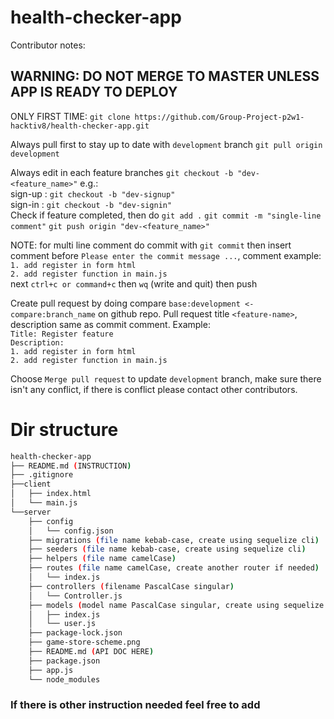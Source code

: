 # health-checker-app

Contributor notes:

## WARNING: DO NOT MERGE TO MASTER UNLESS APP IS READY TO DEPLOY

ONLY FIRST TIME: `git clone https://github.com/Group-Project-p2w1-hacktiv8/health-checker-app.git` 

Always pull first to stay up to date with `development` branch
`git pull origin development`

Always edit in each feature branches `git checkout -b "dev-<feature_name>"` e.g.:  
sign-up : `git checkout -b "dev-signup"`  
sign-in : `git checkout -b "dev-signin"`  
Check if feature completed, then do `git add .` `git commit -m "single-line comment"` `git push origin "dev-<feature_name>"`  
  
NOTE: for multi line comment do commit with `git commit` then insert comment before `Please enter the commit message ...`, comment example:  
`1. add register in form html`  
`2. add register function in main.js`  
next `ctrl+c or command+c` then `wq` (write and quit) then push  
  
Create pull request by doing compare `base:development <- compare:branch_name` on github repo. Pull request title `<feature-name>`, description same as commit comment. Example:  
``Title: Register feature``  
``Description:``  
`1. add register in form html`  
`2. add register function in main.js`  
  
Choose `Merge pull request` to update `development` branch, make sure there isn't any conflict, if there is conflict please contact other contributors.  
  
# Dir structure
```bash
health-checker-app
├── README.md (INSTRUCTION)
├── .gitignore 
├──client
│   ├── index.html
│   └── main.js
└──server
    ├── config
    │   └── config.json
    ├── migrations (file name kebab-case, create using sequelize cli)
    ├── seeders (file name kebab-case, create using sequelize cli)
    ├── helpers (file name camelCase)
    ├── routes (file name camelCase, create another router if needed)
    │   └── index.js
    ├── controllers (filename PascalCase singular)
    │   └── Controller.js
    ├── models (model name PascalCase singular, create using sequelize cli)
    │   ├── index.js
    │   └── user.js
    ├── package-lock.json
    ├── game-store-scheme.png
    ├── README.md (API DOC HERE)
    ├── package.json
    ├── app.js
    └── node_modules
```

### If there is other instruction needed feel free to add 
